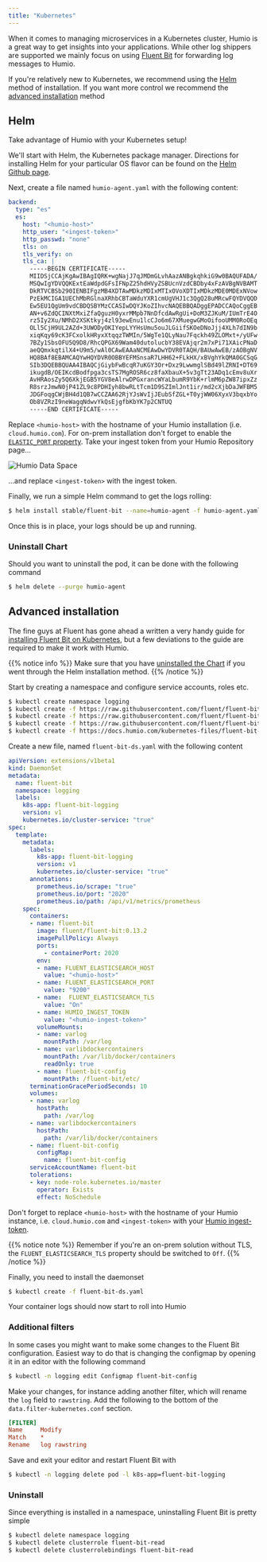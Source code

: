```yaml
---
title: "Kubernetes"
---
```


When it comes to managing microservices in a Kubernetes cluster, Humio is a great way to get insights into your applications. While other log shippers are supported we mainly focus on using [Fluent Bit](https://fluentbit.io) for forwarding log messages to Humio.

If you're relatively new to Kubernetes, we recommend using the [Helm](#helm) method of installation. If you want more control we recommend the [advanced installation](#advanced-installation) method

## Helm

Take advantage of Humio with your Kubernetes setup!

We'll start with Helm, the Kubernetes package manager. Directions for installing Helm for your particular OS flavor can be found on the [Helm Github page](https://github.com/kubernetes/helm).

Next, create a file named `humio-agent.yaml` with the following content:

```yaml
backend:
  type: "es"
  es:
    host: "<humio-host>"
    http_user: "<ingest-token>"
    http_passwd: "none"
    tls: on
    tls_verify: on
    tls_ca: |
      -----BEGIN CERTIFICATE-----
      MIIDSjCCAjKgAwIBAgIQRK+wgNajJ7qJMDmGLvhAazANBgkqhkiG9w0BAQUFADA/
      MSQwIgYDVQQKExtEaWdpdGFsIFNpZ25hdHVyZSBUcnVzdCBDby4xFzAVBgNVBAMT
      DkRTVCBSb290IENBIFgzMB4XDTAwMDkzMDIxMTIxOVoXDTIxMDkzMDE0MDExNVow
      PzEkMCIGA1UEChMbRGlnaXRhbCBTaWduYXR1cmUgVHJ1c3QgQ28uMRcwFQYDVQQD
      Ew5EU1QgUm9vdCBDQSBYMzCCASIwDQYJKoZIhvcNAQEBBQADggEPADCCAQoCggEB
      AN+v6ZdQCINXtMxiZfaQguzH0yxrMMpb7NnDfcdAwRgUi+DoM3ZJKuM/IUmTrE4O
      rz5Iy2Xu/NMhD2XSKtkyj4zl93ewEnu1lcCJo6m67XMuegwGMoOifooUMM0RoOEq
      OLl5CjH9UL2AZd+3UWODyOKIYepLYYHsUmu5ouJLGiifSKOeDNoJjj4XLh7dIN9b
      xiqKqy69cK3FCxolkHRyxXtqqzTWMIn/5WgTe1QLyNau7Fqckh49ZLOMxt+/yUFw
      7BZy1SbsOFU5Q9D8/RhcQPGX69Wam40dutolucbY38EVAjqr2m7xPi71XAicPNaD
      aeQQmxkqtilX4+U9m5/wAl0CAwEAAaNCMEAwDwYDVR0TAQH/BAUwAwEB/zAOBgNV
      HQ8BAf8EBAMCAQYwHQYDVR0OBBYEFMSnsaR7LHH62+FLkHX/xBVghYkQMA0GCSqG
      SIb3DQEBBQUAA4IBAQCjGiybFwBcqR7uKGY3Or+Dxz9LwwmglSBd49lZRNI+DT69
      ikugdB/OEIKcdBodfpga3csTS7MgROSR6cz8faXbauX+5v3gTt23ADq1cEmv8uXr
      AvHRAosZy5Q6XkjEGB5YGV8eAlrwDPGxrancWYaLbumR9YbK+rlmM6pZW87ipxZz
      R8srzJmwN0jP41ZL9c8PDHIyh8bwRLtTcm1D9SZImlJnt1ir/md2cXjbDaJWFBM5
      JDGFoqgCWjBH4d1QB7wCCZAA62RjYJsWvIjJEubSfZGL+T0yjWW06XyxV3bqxbYo
      Ob8VZRzI9neWagqNdwvYkQsEjgfbKbYK7p2CNTUQ
      -----END CERTIFICATE-----
```
Replace `<humio-host>` with the hostname of your Humio installation (i.e. `cloud.humio.com`). For on-prem installation don't forget to enable the [`ELASTIC_PORT` property](/operation/installation/configuration_options.md).
Take your ingest token from your Humio Repository page…

![Humio Data Space](/images/token.png)

…and replace `<ingest-token>` with the ingest token.

Finally, we run a simple Helm command to get the logs rolling:

```bash
$ helm install stable/fluent-bit --name=humio-agent -f humio-agent.yaml
```

Once this is in place, your logs should be up and running.

### Uninstall Chart

Should you want to uninstall the pod, it can be done with the following command

```bash
$ helm delete --purge humio-agent
```

## Advanced installation

The fine guys at Fluent has gone ahead a written a very handy guide for [installing Fluent Bit on Kubernetes](https://github.com/fluent/fluent-bit-kubernetes-logging), but a few deviations to the guide are required to make it work with Humio.

{{% notice info %}}
Make sure that you have [uninstalled the Chart](#uninstall-chart) if you went through the Helm installation method.
{{% /notice %}}

Start by creating a namespace and configure service accounts, roles etc.

```bash
$ kubectl create namespace logging
$ kubectl create -f https://raw.githubusercontent.com/fluent/fluent-bit-kubernetes-logging/master/fluent-bit-service-account.yaml
$ kubectl create -f https://raw.githubusercontent.com/fluent/fluent-bit-kubernetes-logging/master/fluent-bit-role.yaml
$ kubectl create -f https://raw.githubusercontent.com/fluent/fluent-bit-kubernetes-logging/master/fluent-bit-role-binding.yaml
$ kubectl create -f https://docs.humio.com/kubernetes-files/fluent-bit-configmap.yaml
```

Create a new file, named `fluent-bit-ds.yaml` with the following content
```yaml
apiVersion: extensions/v1beta1
kind: DaemonSet
metadata:
  name: fluent-bit
  namespace: logging
  labels:
    k8s-app: fluent-bit-logging
    version: v1
    kubernetes.io/cluster-service: "true"
spec:
  template:
    metadata:
      labels:
        k8s-app: fluent-bit-logging
        version: v1
        kubernetes.io/cluster-service: "true"
      annotations:
        prometheus.io/scrape: "true"
        prometheus.io/port: "2020"
        prometheus.io/path: /api/v1/metrics/prometheus
    spec:
      containers:
      - name: fluent-bit
        image: fluent/fluent-bit:0.13.2
        imagePullPolicy: Always
        ports:
          - containerPort: 2020
        env:
        - name: FLUENT_ELASTICSEARCH_HOST
          value: "<humio-host>"
        - name: FLUENT_ELASTICSEARCH_PORT
          value: "9200"
        - name:  FLUENT_ELASTICSEARCH_TLS
          value: "On"
        - name: HUMIO_INGEST_TOKEN
          value: "<humio-ingest-token>"
        volumeMounts:
        - name: varlog
          mountPath: /var/log
        - name: varlibdockercontainers
          mountPath: /var/lib/docker/containers
          readOnly: true
        - name: fluent-bit-config
          mountPath: /fluent-bit/etc/
      terminationGracePeriodSeconds: 10
      volumes:
      - name: varlog
        hostPath:
          path: /var/log
      - name: varlibdockercontainers
        hostPath:
          path: /var/lib/docker/containers
      - name: fluent-bit-config
        configMap:
          name: fluent-bit-config
      serviceAccountName: fluent-bit
      tolerations:
      - key: node-role.kubernetes.io/master
        operator: Exists
        effect: NoSchedule
```

Don't forget to replace `<humio-host>` with the hostname of your Humio instance, i.e. `cloud.humio.com` and `<ingest-token>` with your [Humio ingest-token](/sending_logs_to_humio/ingest_token/).

{{% notice note %}}
Remember if you're an on-prem solution without TLS, the `FLUENT_ELASTICSEARCH_TLS` property should be switched to `Off`.
{{% /notice %}}

Finally, you need to install the daemonset

```bash
$ kubectl create -f fluent-bit-ds.yaml
```

Your container logs should now start to roll into Humio

### Additional filters
In some cases you might want to make some changes to the Fluent Bit configuration. Easiest way to do that is changing the configmap by opening it in an editor with the following command

```bash
$ kubectl -n logging edit Configmap fluent-bit-config
```

Make your changes, for instance adding another filter, which will rename the `log` field to `rawstring`. Add the following to the bottom of the `data.filter-kubernetes.conf` section.
```ini
[FILTER]
Name     Modify
Match    *
Rename   log rawstring
```

Save and exit your editor and restart Fluent Bit with

```bash
$ kubectl -n logging delete pod -l k8s-app=fluent-bit-logging
```

### Uninstall

Since everything is installed in a namespace, uninstalling Fluent Bit is pretty simple

```bash
$ kubectl delete namespace logging
$ kubectl delete clusterrole fluent-bit-read
$ kubectl delete clusterrolebindings fluent-bit-read
```
